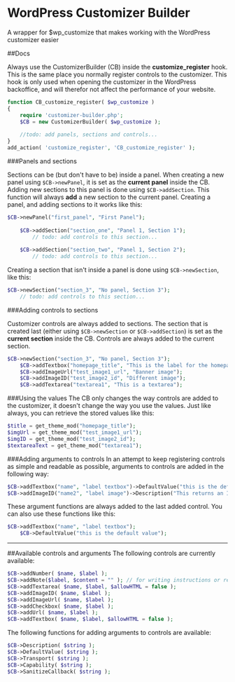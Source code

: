 # WordPress Customizer Builder
A wrapper for $wp_customize that makes working with the WordPress customizer easier

##Docs

Always use the CustomizerBuilder (CB) inside the **customize_register** hook. This is the same place you normally register controls to the customizer. This hook is only used when opening the customizer in the WordPress backoffice, and will therefor not affect the performance of your website.

```php
function CB_customize_register( $wp_customize )
{
    require 'customizer-builder.php';
    $CB = new CustomizerBuilder( $wp_customize );
        
    //todo: add panels, sections and controls...    
}
add_action( 'customize_register', 'CB_customize_register' );
```

###Panels and sections

Sections can be (but don't have to be) inside a panel. When creating a new panel using ```$CB->newPanel```, it is set as the **current panel** inside the CB. Adding new sections to this panel is done using ```$CB->addSection```. This function will always **add** a new section to the current panel. Creating a panel, and adding sections to it works like this:

```php
$CB->newPanel("first_panel", "First Panel");
    
    $CB->addSection("section_one", "Panel 1, Section 1");            
        // todo: add controls to this section...
            
    $CB->addSection("section_two", "Panel 1, Section 2");
        // todo: add controls to this section...
```

Creating a section that isn't inside a panel is done using ```$CB->newSection```, like this:

```php
$CB->newSection("section_3", "No panel, Section 3");
    // todo: add controls to this section...
```

###Adding controls to sections

Customizer controls are always added to sections. The section that is created last (either using ```$CB->newSection``` or ```$CB->addSection```) is set as the **current section** inside the CB. Controls are always added to the current section.

```php
$CB->newSection("section_3", "No panel, Section 3");
    $CB->addTextbox("homepage_title", "This is the label for the homepage title control");
    $CB->addImageUrl("test_image1_url", "Banner image");
    $CB->addImageID("test_image2_id", "Different image");
    $CB->addTextarea("textarea1", "This is a textarea");
```


###Using the values
The CB only changes the way controls are added to the customizer, it doesn't change the way you use the values. Just like always, you can retrieve the stored values like this:
```php
$title = get_theme_mod("homepage_title");
$imgUrl = get_theme_mod("test_image1_url");
$imgID = get_theme_mod("test_image2_id");
$textareaText = get_theme_mod("textarea1");
```

###Adding arguments to controls
In an attempt to keep registering controls as simple and readable as possible, arguments to controls are added in the following way:
```php
$CB->addTextbox("name", "label textbox")->DefaultValue("this is the default value");
$CB->addImageID("name2", "label image")->Description("This returns an ID, useful for responsive images");
```
These argument functions are always added to the last added control. You can also use these functions like this:
```php
$CB->addTextbox("name", "label textbox");
    $CB->DefaultValue("this is the default value");
```

---

##Available controls and arguments
The following controls are currently available:
```php
$CB->addNumber( $name, $label );
$CB->addNote($label, $content = "" ); // for writing instructions or reminders inside the customizer
$CB->addTextarea( $name, $label, $allowHTML = false );
$CB->addImageID( $name, $label );
$CB->addImageUrl( $name, $label );
$CB->addCheckbox( $name, $label );
$CB->addUrl( $name, $label );
$CB->addTextbox( $name, $label, $allowHTML = false );
```
The following functions for adding arguments to controls are available:
```php
$CB->Description( $string );
$CB->DefaultValue( $string );
$CB->Transport( $string );
$CB->Capability( $string );
$CB->SanitizeCallback( $string );
```

